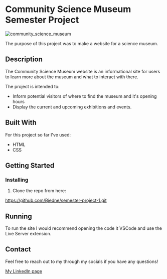 # Community Science Museum Semester Project

![community_science_museum](https://github.com/NoroffFEU/portfolio-1-example/assets/126247097/81f8aa27-ba55-489b-ad68-3b807eb818c1)

The purpose of this project was to make a website for a science museum.

## Description

The Community Science Museum website is an informational site for users to learn more about the museum and what to interact with there.

The project is intended to:
 - Inform potential visitors of where to find the museum and it's opening hours
 - Display the current and upcoming exhibitions and events.

## Built With

For this project so far I've used:

- HTML
- CSS

## Getting Started

### Installing

1. Clone the repo from here:

https://github.com/Bjedne/semester-project-1.git

## Running 

To run the site I would recommend opening the code it VSCode and use the Live Server extension.


## Contact

Feel free to reach out to my through my socials if you have any questions!

[My LinkedIn page](https://www.linkedin.com/in/bj%C3%B8rnar-jakobsen-3176a5261/)
